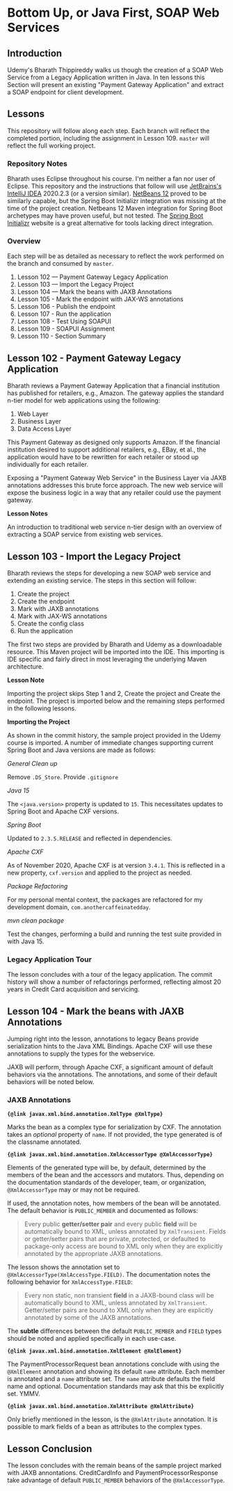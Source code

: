 # Bottom Up, or Java First, SOAP Web Services

## Introduction

Udemy's Bharath Thippireddy walks us though the creation of a SOAP Web Service from a Legacy Application written in Java. In ten lessons this Section will present an existing "Payment Gateway Application" and extract a SOAP endpoint for client development.

## Lessons

This repository will follow along each step. Each branch will reflect the completed portion, including the assignment in
Lesson 109. `master` will reflect the full working project.

### Repository Notes

Bharath uses Eclipse throughout his course. I'm neither a fan nor user of Eclipse. This repository and the instructions 
that follow will use [JetBrains's IntelliJ IDEA](https://www.jetbrains.com/idea/download/) 2020.2.3 (or a version similar). 
[NetBeans 12](https://netbeans.apache.org/download/nb120/nb120.html) proved to be similarly capable, but the Spring Boot
Initializr integration was missing at the time of the project creation. Netbeans 12 Maven integration for Spring Boot 
archetypes may have proven useful, but not tested. The [Spring Boot Initializr](https://start.spring.io/) website is a 
great alternative for tools lacking direct integration.

### Overview

Each step will be as detailed as necessary to reflect the work performed on the branch and consumed by `master`.

1. Lesson 102 — Payment Gateway Legacy Application
1. Lesson 103 — Import the Legacy Project
1. Lesson 104 — Mark the beans with JAXB Annotations
1. Lesson 105 - Mark the endpoint with JAX-WS annotations 
1. Lesson 106 - Publish the endpoint
1. Lesson 107 - Run the application
1. Lesson 108 - Test Using SOAPUI
1. Lesson 109 - SOAPUI Assignment
1. Lesson 110 - Section Summary

## Lesson 102 - Payment Gateway Legacy Application

Bharath reviews a Payment Gateway Application that a financial institution has published for retailers, e.g., Amazon. 
The gateway applies the standard n-tier model for web applications using the following:

1. Web Layer
1. Business Layer
1. Data Access Layer

This Payment Gateway as designed only supports Amazon. If the financial institution desired to support additional 
retailers, e.g., EBay, et al., the application would have to be rewritten for each retailer or stood up individually for
each retailer.

Exposing a "Payment Gateway Web Service" in the Business Layer via JAXB annotations addresses this brute force approach.
The new web service will expose the business logic in a way that any retailer could use the payment gateway.

**Lesson Notes**

An introduction to traditional web service n-tier design with an overview of extracting a SOAP service from existing web
services.

## Lesson 103 - Import the Legacy Project

Bharath reviews the steps for developing a new SOAP web service and extending an existing service. The steps in this 
section will follow:

1. Create the project
1. Create the endpoint
1. Mark with JAXB annotations
1. Mark with JAX-WS annotations
1. Create the config class
1. Run the application

The first two steps are provided by Bharath and Udemy as a downloadable resource. This Maven project will be imported 
into the IDE. This importing is IDE specific and fairly direct in most leveraging the underlying Maven architecture.

**Lesson Note**

Importing the project skips Step 1 and 2, Create the project and Create the endpoint. The project is imported below and 
the remaining steps performed in the following lessons.

**Importing the Project**

As shown in the commit history, the sample project provided in the Udemy course is imported. A number of immediate 
changes supporting current Spring Boot and Java versions are made as follows:

*General Clean up*

Remove `.DS_Store`. Provide `.gitignore` 

*Java 15*

The `<java.version>` property is updated to `15`. This necessitates updates to Spring Boot and Apache CXF versions.

*Spring Boot*

Updated to `2.3.5.RELEASE` and reflected in dependencies.

*Apache CXF*

As of November 2020, Apache CXF is at version `3.4.1`. This is reflected in a new property, `cxf.version` and applied to
the project as needed.

*Package Refactoring*

For my personal mental context, the packages are refactored for my development domain, `com.anothercaffeinatedday`.

*mvn clean package*

Test the changes, performing a build and running the test suite provided in with Java 15.

### Legacy Application Tour

The lesson concludes with a tour of the legacy application. The commit history will show a number of refactorings 
performed, reflecting almost 20 years in Credit Card acquisition and servicing.

## Lesson 104 - Mark the beans with JAXB Annotations

Jumping right into the lesson, annotations to legacy Beans provide serialization hints to the Java XML Bindings. Apache 
CXF will use these annotations to supply the types for the webservice.

JAXB will perform, through Apache CXF, a significant amount of default behaviors via the annotations. The annotations,
and some of their default behaviors will be noted below.

### JAXB Annotations

**`{@link javax.xml.bind.annotation.XmlType @XmlType}`**

Marks the bean as a complex type for serialization by CXF. The annotation takes an *optional* property of `name`. If not
provided, the type generated is of the classname annotated.

**`{@link javax.xml.bind.annotation.XmlAccessorType @XmlAccessorType}`**

Elements of the generated type will be, by default, determined by the members of the bean and the accessors and 
mutators. Thus, depending on the documentation standards of the developer, team, or organization, `@XmlAccessorType` may
or may not be required.

If used, the annotation notes, how members of the bean will be annotated. The default behavior is `PUBLIC_MEMBER` and 
documented as follows:

> Every public **getter/setter pair** and every public **field** will be automatically bound to XML, unless annotated by 
> `XmlTransient`. Fields or getter/setter pairs that are private, protected, or defaulted to package-only access are 
> bound to XML only when they are explicitly annotated by the appropriate JAXB annotations.

The lesson shows the annotation set to `@XmlAccessorType(XmlAccessType.FIELD)`. The documentation notes the following 
behavior for `XmlAccessType.FIELD`:

> Every non static, non transient **field** in a JAXB-bound class will be automatically bound to XML, unless annotated by 
> `XmlTransient`. Getter/setter pairs are bound to XML only when they are explicitly annotated by some of the JAXB 
> annotations.

The **subtle** differences between the default `PUBLIC_MEMBER` and `FIELD` types should be noted and applied specifically 
in each use-case.

**`{@link javax.xml.bind.annotation.XmlElement @XmlElement}`**

The PaymentProcessorRequest bean annotations conclude with using the `@XmlElement` annotation and showing its default
`name` attribute. Each member is annotated and a `name` attribute set. The `name` attribute defaults the field name and 
optional. Documentation standards may ask that this be explicitly set. YMMV.

**`{@link javax.xml.bind.annotation.XmlAttribute @XmlAttribute}`**

Only briefly mentioned in the lesson, is the `@XmlAttribute` annotation. It is possible to mark fields of a bean as 
attributes to the complex types. 

## Lesson Conclusion

The lesson concludes with the remain beans of the sample project marked with JAXB annontations. CreditCardInfo and 
PaymentProcessorResponse take advantage of default `PUBLIC_MEMBER` behaviors of the `@XmlAccessorType`.


